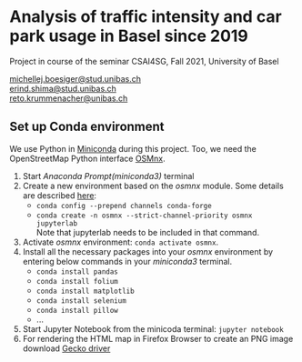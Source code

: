 # Analysis of traffic intensity and car park usage in Basel since 2019

Project in course of the seminar CSAI4SG, Fall 2021, University of Basel

michellej.boesiger@stud.unibas.ch   
erind.shima@stud.unibas.ch   
reto.krummenacher@unibas.ch   

## Set up Conda environment

We use Python in [Miniconda](https://docs.conda.io/en/latest/miniconda.html#) during this project. Too, we need the OpenStreetMap Python interface [OSMnx](https://osmnx.readthedocs.io/en/stable/). 

1. Start *Anaconda Prompt(miniconda3)* terminal
2. Create a new environment based on the *osmnx* module. Some details are described [here](https://osmnx.readthedocs.io/en/stable/):
    - ```conda config --prepend channels conda-forge``` 
    - ```conda create -n osmnx --strict-channel-priority osmnx jupyterlab```     
    Note that jupyterlab needs to be included in that command.
3. Activate *osmnx* environment: ```conda activate osmnx```.
4. Install all the necessary packages into your *osmnx* environment by entering below commands in your *miniconda3* terminal.
    - ```conda install pandas```
    - ```conda install folium```
    - ```conda install matplotlib```
    - ```conda install selenium```
    - ```conda install pillow```
    - ...  
5. Start Jupyter Notebook from the minicoda terminal: ```jupyter notebook```
6. For rendering the HTML map in Firefox Browser to create an PNG image download [Gecko driver](https://github.com/mozilla/geckodriver/releases)

